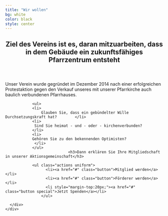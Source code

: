 ```yaml
---
title: "Wir wollen"
bg: white
color: black
style: center
---
```

<section id="two" class="main style2">
  <div class="container">
    <div class="row 150%">
      <div class="6u 12u$(medium)">
        <header class="major">
          <h2>Ziel des Vereins ist es, daran mitzuarbeiten, dass in dem Gebäude ein zukunftsfähiges Pfarrzentrum entsteht</h2>
        </header>
        <p>
        Unser Verein wurde gegründet im Dezember 2014 nach einer erfolgreichen Protestaktion
        gegen den Verkauf unseres mit unserer Pfarrkirche auch baulich verbundenen Pfarrhauses.
        </p>
      </div>
      <div class="6u$ 12u$(medium) important(medium)">

                <ul>
                <li>
                    Glauben Sie, dass ein gebündelter Wille Durchsetzungskraft hat?        </li>
                <li>
                 Sind Sie heimat - und - oder - kirchenverbunden?
                </li>
                <li>
                Gehören Sie zu den bekennenden Optimisten?
                 </li>
                </ul>
                                <h3>Dann erklären Sie Ihre Mitgliedschaft in unserer Aktionsgemeinschaft</h3>

                <ul class="actions uniform">
                      <li><a href="#" class="button">Mitglied werden</a></li>
                      <li><a href="#" class="button">Förderer werden</a></li>                      
                      <li style="margin-top:20px;"><a href="#" class="button special">Jetzt Spenden</a></li>
                    </ul>
                    
      </div>
    </div>
  </div>
</section>
